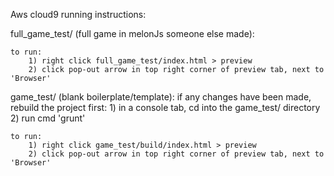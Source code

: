 Aws cloud9 running instructions:

full_game_test/ (full game in melonJs someone else made):

    to run:
        1) right click full_game_test/index.html > preview
        2) click pop-out arrow in top right corner of preview tab, next to 'Browser'
    
    
    
game_test/ (blank boilerplate/template):
    if any changes have been made, rebuild the project first:
        1) in a console tab, cd into the game_test/ directory
        2) run cmd 'grunt'
    
    to run:
        1) right click game_test/build/index.html > preview
        2) click pop-out arrow in top right corner of preview tab, next to 'Browser'
    